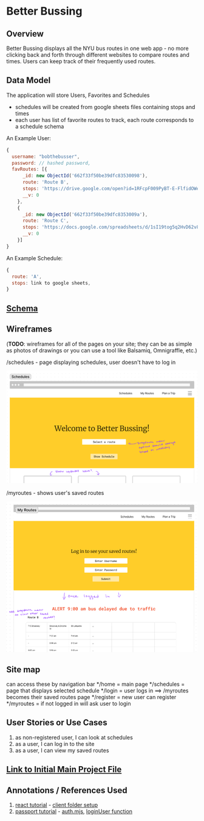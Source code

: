 # Better Bussing

## Overview

Better Bussing displays all the NYU bus routes in one web app - no more clicking back and forth
through different websites to compare routes and times. Users can keep track of their
frequently used routes.

## Data Model

The application will store Users, Favorites and Schedules

* schedules will be created from google sheets files containing stops and times
* each user has list of favorite routes to track, each route corresponds to a schedule schema

An Example User:

```javascript
{
  username: "bobthebusser",
  password: // hashed password,
  favRoutes: [{
      _id: new ObjectId('662f33f50be39dfc83530098'),    
      route: 'Route B',
      stops: 'https://drive.google.com/open?id=1RFcpF009PyBT-E-FlfidOWe0Zi5n2mVD-dk988QiSoM',
      __v: 0
    },
    {
      _id: new ObjectId('662f33f50be39dfc8353009a'),    
      route: 'Route C',
      stops: 'https://docs.google.com/spreadsheets/d/1sI19tog5q2HvD62v8WK5mbz8gC4mPqxLwsLPDkcGgj4/edit?usp=sharing',
      __v: 0
    }]
}
```

An Example Schedule:

```javascript
{
  route: 'A',
  stops: link to google sheets,
}
```


## [Schema](server/db.mjs) 


## Wireframes

(__TODO__: wireframes for all of the pages on your site; they can be as simple as photos of drawings or you can use a tool like Balsamiq, Omnigraffle, etc.)

/schedules - page displaying schedules, user doesn't have to log in

![schedules](documentation/schedules.png)

/myroutes - shows user's saved routes

![myroutes](documentation/myroutes.png)

## Site map

can access these by navigation bar
*/home = main page
*/schedules = page that displays selected schedule
*/login = user logs in ==> /myroutes becomes their saved routes page
*/register = new user can register
*/myroutes = if not logged in will ask user to login

## User Stories or Use Cases

1. as non-registered user, I can look at schedules
2. as a user, I can log in to the site
3. as a user, I can view my saved routes

## [Link to Initial Main Project File](server/app.mjs) 

## Annotations / References Used

1. [react tutorial](https://www.youtube.com/watch?v=XPC81RWOItI) - [client folder setup](client)
2. [passport tutorial](https://medium.com/signature-networks/learn-how-to-handle-authentication-with-node-using-passport-js-4a56ed18e81e) - [auth.mjs](server/auth.mjs), [loginUser function](server/controllers/controller.mjs)
